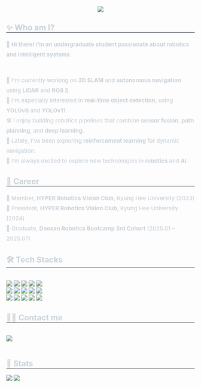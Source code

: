 <div align= "center">
    <img src="https://capsule-render.vercel.app/api?type=waving&color=gradient&height=180&text=👋Welcome%20to%20CW's%20Profile!👋&animation=fadeIn&fontColor=ffffff&fontSize=50" />
    </div>
    <div style="text-align: left;"> 
<h2 style="border-bottom: 1px solid #21262d; color: #c9d1d9;"> ✨ Who am I? </h2>  
<div style="font-weight: 500; font-size: 15px; text-align: left; color: #c9d1d9; line-height: 1.8;">
  <strong>👋 Hi there! I’m an undergraduate student passionate about robotics and intelligent systems.</strong> <br><br>

  🤖 I'm currently working on <strong>3D SLAM</strong> and <strong>autonomous navigation</strong> using <strong>LiDAR</strong> and <strong>ROS 2</strong>. <br>
  🧠 I'm especially interested in <strong>real-time object detection</strong>, using <strong>YOLOv8</strong> and <strong>YOLOv11</strong>. <br>
  🛠️ I enjoy building robotics pipelines that combine <strong>sensor fusion</strong>, <strong>path planning</strong>, and <strong>deep learning</strong>. <br>
  🚀 Lately, I've been exploring <strong>reinforcement learning</strong> for dynamic navigation. <br>
  🌱 I’m always excited to explore new technologies in <strong>robotics</strong> and <strong>AI</strong>.  
</div>
<h2 style="border-bottom: 1px solid #21262d; color: #c9d1d9;"> 🧾 Career </h2>
<div style="font-weight: 500; font-size: 15px; color: #c9d1d9; line-height: 1.8;">
  📌 Member, <strong>HYPER Robotics Vision Club</strong>, Kyung Hee University (2023) <br>
  🧭 President, <strong>HYPER Robotics Vision Club</strong>, Kyung Hee University (2024) <br>
  🤖 Graduate, <strong>Doosan Robotics Bootcamp 3rd Cohort</strong> (2025.01 – 2025.07) <br>
</div>
    <div style="text-align: left;">
    <h2 style="border-bottom: 1px solid #21262d; color: #c9d1d9;"> 🛠️ Tech Stacks </h2> <br> 
    <div style="margin: ; text-align: left;" "text-align: left;"> <img src="https://img.shields.io/badge/C-A8B9CC?style=flat-square&logo=C&logoColor=white">
          <img src="https://img.shields.io/badge/C++-00599C?style=flat-square&logo=C%2B%2B&logoColor=white">
          <img src="https://img.shields.io/badge/Discord-5865F2?style=flat-square&logo=Discord&logoColor=white">
          <img src="https://img.shields.io/badge/Docker-2496ED?style=flat-square&logo=Docker&logoColor=white">
          <img src="https://img.shields.io/badge/Figma-F24E1E?style=flat-square&logo=Figma&logoColor=white">
          <br/><img src="https://img.shields.io/badge/Git-F05032?style=flat-square&logo=Git&logoColor=white">
          <img src="https://img.shields.io/badge/Github-181717?style=flat-square&logo=Github&logoColor=white">
          <img src="https://img.shields.io/badge/Linux-FCC624?style=flat-square&logo=Linux&logoColor=white">
          <img src="https://img.shields.io/badge/MySQL-4479A1?style=flat-square&logo=MySQL&logoColor=white">
          <img src="https://img.shields.io/badge/Notion-000000?style=flat-square&logo=Notion&logoColor=white">
          <br/><img src="https://img.shields.io/badge/Oracle-F80000?style=flat-square&logo=Oracle&logoColor=white">
          <img src="https://img.shields.io/badge/Python-3776AB?style=flat-square&logo=Python&logoColor=white">
          <img src="https://img.shields.io/badge/Slack-4A154B?style=flat-square&logo=Slack&logoColor=white">
          <img src="https://img.shields.io/badge/Tensorflow-FF6F00?style=flat-square&logo=Tensorflow&logoColor=white">
          <img src="https://img.shields.io/badge/PyTorch-EE4C2C?style=flat-square&logo=PyTorch&logoColor=white">
          <br/></div>
    </div>
    <div style="text-align: left;">
    <h2 style="border-bottom: 1px solid #21262d; color: #c9d1d9;"> 🧑‍💻 Contact me </h2> <br> 
    <div style="text-align: left;"> <a href=mailto:great3542@khu.ac.kr> <img src="https://img.shields.io/badge/Gmail-EA4335?style=flat-square&logo=Gmail&logoColor=white&link=mailto:great3542@khu.ac.kr"> </a>
          </div>  <br> 
    <div style="text-align: left;">  </div> 
    </div>
    <div style="text-align: left;"> 
    <h2 style="border-bottom: 1px solid #21262d; color: #c9d1d9;"> 🏅 Stats </h2> <div style="text-align: left;"> <img src="https://github-readme-stats.vercel.app/api?username=ChanwonJung&bg_color=180,acadbe,00000000&title_color=000000&text_color=000000"
         /> <img src="https://github-readme-stats.vercel.app/api/top-langs/?username=ChanwonJung&layout=compact&bg_color=180,acadbe,00000000&title_color=000000&text_color=000000"
           /> </div> 
    </div>
    
